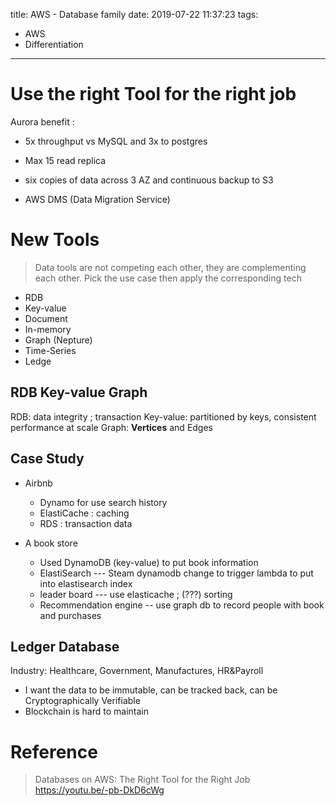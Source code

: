 title: AWS - Database family
date: 2019-07-22 11:37:23
tags:
- AWS
- Differentiation
---


# Use the right Tool for the right job

Aurora benefit :
* 5x throughput vs MySQL and 3x to postgres
* Max 15 read replica
* six copies of data across 3 AZ and continuous backup to S3

* AWS DMS (Data Migration Service)


# New Tools

> Data tools are not competing  each other, they are complementing each other.
> Pick the use case then apply the corresponding tech

* RDB
* Key-value
* Document
* In-memory
* Graph (Nepture)
* Time-Series
* Ledge

## RDB Key-value Graph

RDB: data integrity ; transaction
Key-value: partitioned by keys, consistent performance at scale
Graph: __Vertices__ and Edges

## Case Study

* Airbnb
   * Dynamo for use search history
   * ElastiCache : caching
   * RDS : transaction data

* A book store
  * Used DynamoDB (key-value) to put book information
  * ElastiSearch --- Steam dynamodb change to trigger lambda to put into elastisearch index
  * leader board --- use elasticache ; (???) sorting
  * Recommendation engine -- use graph db to record people with book and purchases

## Ledger Database

Industry: Healthcare, Government, Manufactures, HR&Payroll

* I want the data to be immutable, can be tracked back, can be Cryptographically Verifiable
* Blockchain is hard to maintain

# Reference

> Databases on AWS: The Right Tool for the Right Job
> https://youtu.be/-pb-DkD6cWg
